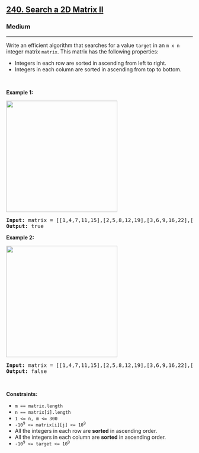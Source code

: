 <h2><a href="https://leetcode.com/problems/search-a-2d-matrix-ii/">240. Search a 2D Matrix II</a></h2><h3>Medium</h3><hr><div style="user-select: auto;"><p style="user-select: auto;">Write an efficient algorithm that searches for a value <code style="user-select: auto;">target</code> in an <code style="user-select: auto;">m x n</code> integer matrix <code style="user-select: auto;">matrix</code>. This matrix has the following properties:</p>

<ul style="user-select: auto;">
	<li style="user-select: auto;">Integers in each row are sorted in ascending from left to right.</li>
	<li style="user-select: auto;">Integers in each column are sorted in ascending from top to bottom.</li>
</ul>

<p style="user-select: auto;">&nbsp;</p>
<p style="user-select: auto;"><strong style="user-select: auto;">Example 1:</strong></p>
<img alt="" src="https://assets.leetcode.com/uploads/2020/11/24/searchgrid2.jpg" style="width: 300px; height: 300px; user-select: auto;">
<pre style="user-select: auto;"><strong style="user-select: auto;">Input:</strong> matrix = [[1,4,7,11,15],[2,5,8,12,19],[3,6,9,16,22],[10,13,14,17,24],[18,21,23,26,30]], target = 5
<strong style="user-select: auto;">Output:</strong> true
</pre>

<p style="user-select: auto;"><strong style="user-select: auto;">Example 2:</strong></p>
<img alt="" src="https://assets.leetcode.com/uploads/2020/11/24/searchgrid.jpg" style="width: 300px; height: 300px; user-select: auto;">
<pre style="user-select: auto;"><strong style="user-select: auto;">Input:</strong> matrix = [[1,4,7,11,15],[2,5,8,12,19],[3,6,9,16,22],[10,13,14,17,24],[18,21,23,26,30]], target = 20
<strong style="user-select: auto;">Output:</strong> false
</pre>

<p style="user-select: auto;">&nbsp;</p>
<p style="user-select: auto;"><strong style="user-select: auto;">Constraints:</strong></p>

<ul style="user-select: auto;">
	<li style="user-select: auto;"><code style="user-select: auto;">m == matrix.length</code></li>
	<li style="user-select: auto;"><code style="user-select: auto;">n == matrix[i].length</code></li>
	<li style="user-select: auto;"><code style="user-select: auto;">1 &lt;= n, m &lt;= 300</code></li>
	<li style="user-select: auto;"><code style="user-select: auto;">-10<sup style="user-select: auto;">9</sup> &lt;= matrix[i][j] &lt;= 10<sup style="user-select: auto;">9</sup></code></li>
	<li style="user-select: auto;">All the integers in each row are <strong style="user-select: auto;">sorted</strong> in ascending order.</li>
	<li style="user-select: auto;">All the integers in each column are <strong style="user-select: auto;">sorted</strong> in ascending order.</li>
	<li style="user-select: auto;"><code style="user-select: auto;">-10<sup style="user-select: auto;">9</sup> &lt;= target &lt;= 10<sup style="user-select: auto;">9</sup></code></li>
</ul>
</div>